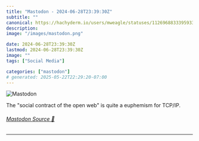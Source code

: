 ```yaml
---
title: "Mastodon - 2024-06-28T23:39:30Z"
subtitle: ""
canonical: https://hachyderm.io/users/mweagle/statuses/112696883339593336
description:
image: "/images/mastodon.png"

date: 2024-06-28T23:39:30Z
lastmod: 2024-06-28T23:39:30Z
image: ""
tags: ["Social Media"]

categories: ["mastodon"]
# generated: 2025-05-22T22:29:20-07:00
---
```

![Mastodon](/images/mastodon.png)

<p>The &quot;social contract of the open web&quot; is quite a euphemism for TCP/IP.</p>


###### [Mastodon Source 🐘](https://hachyderm.io/@mweagle/112696883339593336)

___
